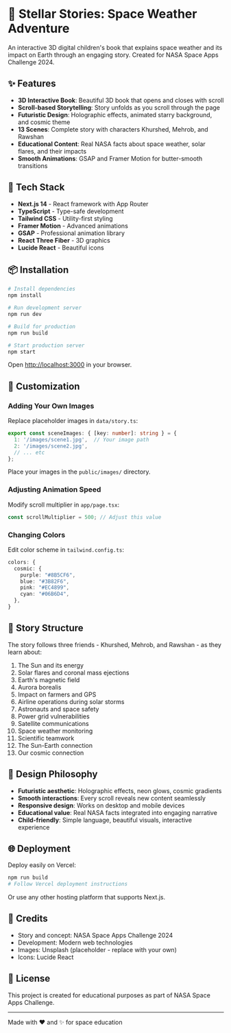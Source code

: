 # 🌟 Stellar Stories: Space Weather Adventure

An interactive 3D digital children's book that explains space weather and its impact on Earth through an engaging story. Created for NASA Space Apps Challenge 2024.

## ✨ Features

- **3D Interactive Book**: Beautiful 3D book that opens and closes with scroll
- **Scroll-based Storytelling**: Story unfolds as you scroll through the page
- **Futuristic Design**: Holographic effects, animated starry background, and cosmic theme
- **13 Scenes**: Complete story with characters Khurshed, Mehrob, and Rawshan
- **Educational Content**: Real NASA facts about space weather, solar flares, and their impacts
- **Smooth Animations**: GSAP and Framer Motion for butter-smooth transitions

## 🚀 Tech Stack

- **Next.js 14** - React framework with App Router
- **TypeScript** - Type-safe development
- **Tailwind CSS** - Utility-first styling
- **Framer Motion** - Advanced animations
- **GSAP** - Professional animation library
- **React Three Fiber** - 3D graphics
- **Lucide React** - Beautiful icons

## 📦 Installation

```bash
# Install dependencies
npm install

# Run development server
npm run dev

# Build for production
npm run build

# Start production server
npm start
```

Open [http://localhost:3000](http://localhost:3000) in your browser.

## 🎨 Customization

### Adding Your Own Images

Replace placeholder images in `data/story.ts`:

```typescript
export const sceneImages: { [key: number]: string } = {
  1: '/images/scene1.jpg',  // Your image path
  2: '/images/scene2.jpg',
  // ... etc
};
```

Place your images in the `public/images/` directory.

### Adjusting Animation Speed

Modify scroll multiplier in `app/page.tsx`:

```typescript
const scrollMultiplier = 500; // Adjust this value
```

### Changing Colors

Edit color scheme in `tailwind.config.ts`:

```typescript
colors: {
  cosmic: {
    purple: "#8B5CF6",
    blue: "#3B82F6",
    pink: "#EC4899",
    cyan: "#06B6D4",
  },
}
```

## 📖 Story Structure

The story follows three friends - Khurshed, Mehrob, and Rawshan - as they learn about:

1. The Sun and its energy
2. Solar flares and coronal mass ejections
3. Earth's magnetic field
4. Aurora borealis
5. Impact on farmers and GPS
6. Airline operations during solar storms
7. Astronauts and space safety
8. Power grid vulnerabilities
9. Satellite communications
10. Space weather monitoring
11. Scientific teamwork
12. The Sun-Earth connection
13. Our cosmic connection

## 🎯 Design Philosophy

- **Futuristic aesthetic**: Holographic effects, neon glows, cosmic gradients
- **Smooth interactions**: Every scroll reveals new content seamlessly
- **Responsive design**: Works on desktop and mobile devices
- **Educational value**: Real NASA facts integrated into engaging narrative
- **Child-friendly**: Simple language, beautiful visuals, interactive experience

## 🌐 Deployment

Deploy easily on Vercel:

```bash
npm run build
# Follow Vercel deployment instructions
```

Or use any other hosting platform that supports Next.js.

## 📝 Credits

- Story and concept: NASA Space Apps Challenge 2024
- Development: Modern web technologies
- Images: Unsplash (placeholder - replace with your own)
- Icons: Lucide React

## 📄 License

This project is created for educational purposes as part of NASA Space Apps Challenge.

---

Made with ❤️ and ✨ for space education
